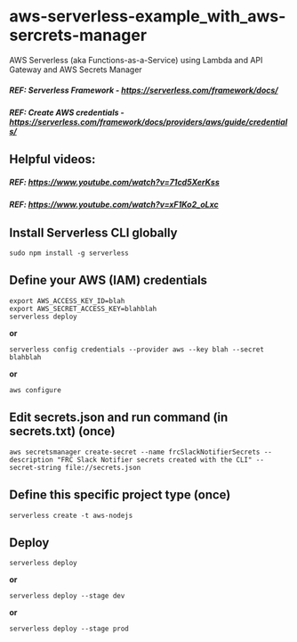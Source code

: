 # aws-serverless-example_with_aws-sercrets-manager
AWS Serverless (aka Functions-as-a-Service) using Lambda and API Gateway and AWS Secrets Manager

##### REF: Serverless Framework -  https://serverless.com/framework/docs/
##### REF: Create AWS credentials - https://serverless.com/framework/docs/providers/aws/guide/credentials/
## Helpful videos:
##### REF: https://www.youtube.com/watch?v=71cd5XerKss
##### REF: https://www.youtube.com/watch?v=xF1Ko2_oLxc

## Install Serverless CLI globally
```
sudo npm install -g serverless
```

## Define your AWS (IAM) credentials
```
export AWS_ACCESS_KEY_ID=blah
export AWS_SECRET_ACCESS_KEY=blahblah
serverless deploy
```
**or**
```
serverless config credentials --provider aws --key blah --secret blahblah
```
**or**
```
aws configure
```

## Edit secrets.json and run command (in secrets.txt) (once)
```
aws secretsmanager create-secret --name frcSlackNotifierSecrets --description "FRC Slack Notifier secrets created with the CLI" --secret-string file://secrets.json
```

## Define this specific project type (once)
```
serverless create -t aws-nodejs
```

## Deploy
```
serverless deploy
```
**or**
```
serverless deploy --stage dev
```
**or**
```
serverless deploy --stage prod
```
